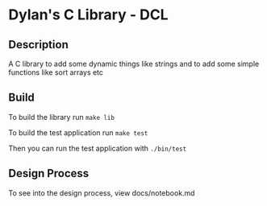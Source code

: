 # Dylan's C Library - DCL

## Description

A C library to add some dynamic things like strings and to add some simple functions like sort arrays etc

## Build

To build the library run `make lib`

To build the test application run `make test`

Then you can run the test application with `./bin/test`

## Design Process

To see into the design process, view docs/notebook.md
